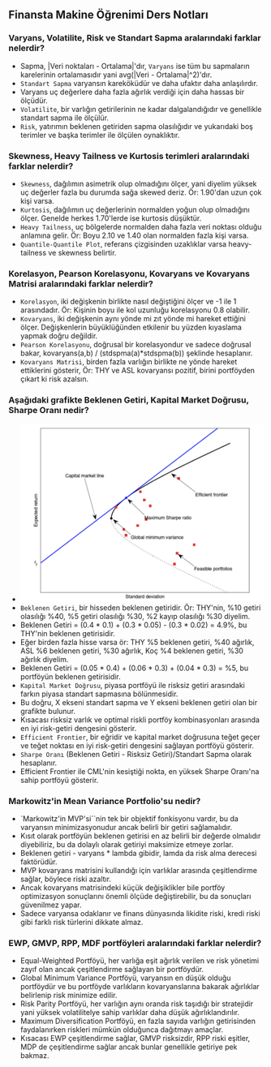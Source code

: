 ## Finansta Makine Öğrenimi Ders Notları

### Varyans, Volatilite, Risk ve Standart Sapma aralarındaki farklar nelerdir?
  - Sapma, |Veri noktaları - Ortalama|'dır, `Varyans` ise tüm bu sapmaların karelerinin ortalamasıdır yani avg(|Veri - Ortalama|^2)'dır.
  - `Standart Sapma` varyansın kareköküdür ve daha ufaktır daha anlaşılırdır.
  - Varyans uç değerlere daha fazla ağırlık verdiği için daha hassas bir ölçüdür.
  - `Volatilite`, bir varlığın getirilerinin ne kadar dalgalandığıdır ve genellikle standart sapma ile ölçülür.
  - `Risk`, yatırımın beklenen getiriden sapma olasılığıdır ve yukarıdaki boş terimler ve başka terimler ile ölçülen oynaklıktır.
   
### Skewness, Heavy Tailness ve Kurtosis terimleri aralarındaki farklar nelerdir?
  - `Skewness`, dağılımın asimetrik olup olmadığını ölçer, yani diyelim yüksek uç değerler fazla bu durumda sağa skewed deriz. Ör: 1.90'dan uzun çok kişi varsa.
  - `Kurtosis`, dağılımın uç değerlerinin normalden yoğun olup olmadığını ölçer. Genelde herkes 1.70'lerde ise kurtosis düşüktür.
  - `Heavy Tailness`, uç bölgelerde normalden daha fazla veri noktası olduğu anlamına gelir. Ör: Boyu 2.10 ve 1.40 olan normalden fazla kişi varsa.
  - `Quantile-Quantile Plot`, referans çizgisinden uzaklıklar varsa heavy-tailness ve skewness belirtir.

### Korelasyon, Pearson Korelasyonu, Kovaryans ve Kovaryans Matrisi aralarındaki farklar nelerdir?
  - `Korelasyon`, iki değişkenin birlikte nasıl değiştiğini ölçer ve -1 ile 1 arasındadır. Ör: Kişinin boyu ile kol uzunluğu korelasyonu 0.8 olabilir.
  - `Kovaryans`, iki değişkenin aynı yönde mi zıt yönde mi hareket ettiğini ölçer. Değişkenlerin büyüklüğünden etkilenir bu yüzden kıyaslama yapmak doğru değildir.
  - `Pearson Korelasyonu`, doğrusal bir korelasyondur ve sadece doğrusal bakar, kovaryans(a,b) / (stdspma(a)*stdspma(b)) şeklinde hesaplanır.
  - `Kovaryans Matrisi`, birden fazla varlığın birlikte ne yönde hareket ettiklerini gösterir, Ör: THY ve ASL kovaryansı pozitif, birini portföyden çıkart ki risk azalsın.


### Aşağıdaki grafikte Beklenen Getiri, Kapital Market Doğrusu, Sharpe Oranı nedir?
  - ![](https://raw.githubusercontent.com/egecancevgin/MSc-Notes/refs/heads/main/resim.png)
  - `Beklenen Getiri`, bir hisseden beklenen getiridir. Ör: THY'nin, %10 getiri olasılığı %40, %5 getiri olasılığı %30, %2 kayıp olasılığı %30 diyelim.
  - Beklenen Getiri = (0.4 * 0.1) + (0.3 * 0.05) - (0.3 * 0.02) = 4.9%, bu THY'nin beklenen getirisidir.
  - Eğer birden fazla hisse varsa ör: THY %5 beklenen getiri, %40 ağırlık, ASL %6 beklenen getiri, %30 ağırlık, Koç %4 beklenen getiri, %30 ağırlık diyelim.
  - Beklenen Getiri = (0.05 * 0.4) + (0.06 * 0.3) + (0.04 * 0.3) = %5, bu portföyün beklenen getirisidir.
  - `Kapital Market Doğrusu`, piyasa portföyü ile risksiz getiri arasındaki farkın piyasa standart sapmasına bölünmesidir.
  - Bu doğru, X ekseni standart sapma ve Y ekseni beklenen getiri olan bir grafikte bulunur.
  - Kısacası risksiz varlık ve optimal riskli portföy kombinasyonları arasında en iyi risk-getiri dengesini gösterir.
  - `Efficient Frontier`, bir eğridir ve kapital market doğrusuna teğet geçer ve teğet noktası en iyi risk-getiri dengesini sağlayan portföyü gösterir.
  - `Sharpe Oranı` (Beklenen Getiri - Risksiz Getiri)/Standart Sapma olarak hesaplanır.
  - Efficient Frontier ile CML'nin kesiştiği nokta, en yüksek Sharpe Oranı'na sahip portföyü gösterir.


### Markowitz'in Mean Variance Portfolio'su nedir?
  - `Markowitz'in MVP'si``nin tek bir objektif fonkisyonu vardır, bu da varyansın minimizasyonudur ancak belirli bir getiri sağlamalıdır.
  - Kısıt olarak portföyün beklenen getirisi en az belirli bir değerde olmalıdır diyebiliriz, bu da dolaylı olarak getiriyi maksimize etmeye zorlar.
  - Beklenen getiri - varyans * lambda gibidir, lamda da risk alma derecesi faktörüdür.
  - MVP kovaryans matrisini kullandığı için varlıklar arasında çeşitlendirme sağlar, böylece riski azaltır.
  - Ancak kovaryans matrisindeki küçük değişiklikler bile portföy optimizasyon sonuçlarını önemli ölçüde değiştirebilir, bu da sonuçları güvenilmez yapar.
  - Sadece varyansa odaklanır ve finans dünyasında likidite riski, kredi riski gibi farklı risk türlerini dikkate almaz.


### EWP, GMVP, RPP, MDF portföyleri aralarındaki farklar nelerdir?
  - Equal-Weighted Portföyü, her varlığa eşit ağırlık verilen ve risk yönetimi zayıf olan ancak çeşitlendirme sağlayan bir portföydür.
  - Global Minimum Variance Portföyü, varyansın en düşük olduğu portföydür ve bu portföyde varlıkların kovaryanslarına bakarak ağırlıklar belirlenip risk minimize edilir.
  - Risk Parity Portföyü, her varlığın aynı oranda risk taşıdığı bir stratejidir yani yüksek volatilitelye sahip varlıklar daha düşük ağırlıklandırılır.
  - Maximum Diversification Portföyü, en fazla sayıda varlığın getirisinden faydalanırken riskleri mümkün olduğunca dağıtmayı amaçlar.
  - Kısacası EWP çeşitlendirme sağlar, GMVP risksizdir, RPP riski eşitler, MDP de çeşitlendirme sağlar ancak bunlar genellikle getiriye pek bakmaz.


